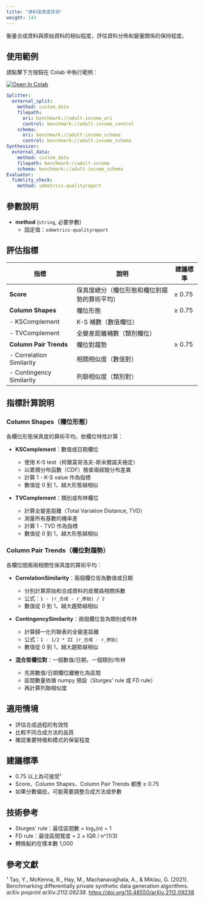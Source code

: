 ```yaml
---
title: "資料保真度評測"
weight: 143
---
```


衡量合成資料與原始資料的相似程度，評估資料分佈和變量關係的保持程度。

## 使用範例

請點擊下方按鈕在 Colab 中執行範例：

[![Open In Colab](https://colab.research.google.com/assets/colab-badge.svg)](https://colab.research.google.com/github/nics-tw/petsard/blob/main/demo/petsard-yaml/evaluator-yaml/fidelity.ipynb)

```yaml
Splitter:
  external_split:
    method: custom_data
    filepath:
      ori: benchmark://adult-income_ori
      control: benchmark://adult-income_control
    schema:
      ori: benchmark://adult-income_schema
      control: benchmark://adult-income_schema
Synthesizer:
  external_data:
    method: custom_data
    filepath: benchmark://adult-income
    schema: benchmark://adult-income_schema
Evaluator:
  fidelity_check:
    method: sdmetrics-qualityreport
```

## 參數說明

- **method** (`string`, 必要參數)
  - 固定值：`sdmetrics-qualityreport`

## 評估指標

| 指標 | 說明 | 建議標準 |
|-----|------|---------|
| **Score** | 保真度總分（欄位形態和欄位對趨勢的算術平均） | ≥ 0.75 |
| **Column Shapes** | 欄位形態 | ≥ 0.75 |
| - KSComplement | K-S 補數（數值欄位） | |
| - TVComplement | 全變差距離補數（類別欄位） | |
| **Column Pair Trends** | 欄位對趨勢 | ≥ 0.75 |
| - Correlation Similarity | 相關相似度（數值對） | |
| - Contingency Similarity | 列聯相似度（類別對） | |

## 指標計算說明

### Column Shapes（欄位形態）
各欄位形態保真度的算術平均，依欄位特性計算：

- **KSComplement**：數值或日期欄位
  - 使用 K-S test（柯爾莫哥洛夫-斯米爾諾夫檢定）
  - 以累積分布函數（CDF）檢查兩經驗分布差異
  - 計算 1 - K-S value 作為指標
  - 數值從 0 到 1，越大形態越相似

- **TVComplement**：類別或布林欄位
  - 計算全變差距離（Total Variation Distance, TVD）
  - 測量所有基數的機率差
  - 計算 1 - TVD 作為指標
  - 數值從 0 到 1，越大形態越相似

### Column Pair Trends（欄位對趨勢）
各欄位間兩兩相關性保真度的算術平均：

- **CorrelationSimilarity**：兩個欄位皆為數值或日期
  - 分別計算原始和合成資料的皮爾森相關係數
  - 公式：`1 - |r_合成 - r_原始| / 2`
  - 數值從 0 到 1，越大趨勢越相似

- **ContingencySimilarity**：兩個欄位皆為類別或布林
  - 計算歸一化列聯表的全變差距離
  - 公式：`1 - 1/2 * ΣΣ |r_合成 - r_原始|`
  - 數值從 0 到 1，越大趨勢越相似

- **混合型欄位對**：一個數值/日期，一個類別/布林
  - 先將數值/日期欄位離散化為區間
  - 區間數量依循 numpy 預設（Sturges' rule 或 FD rule）
  - 再計算列聯相似度

## 適用情境

- 評估合成過程的有效性
- 比較不同合成方法的品質
- 確認重要特徵和模式的保留程度

## 建議標準

- 0.75 以上為可接受¹
- Score、Column Shapes、Column Pair Trends 都應 ≥ 0.75
- 如果分數偏低，可能需要調整合成方法或參數

## 技術參考

- Sturges' rule：最佳區間數 = log₂(n) + 1
- FD rule：最佳區間寬度 = 2 × IQR / n^(1/3)
- 轉換點約在樣本數 1,000

## 參考文獻

¹ Tao, Y., McKenna, R., Hay, M., Machanavajjhala, A., & Miklau, G. (2021). Benchmarking differentially private synthetic data generation algorithms. *arXiv preprint arXiv:2112.09238*. https://doi.org/10.48550/arXiv.2112.09238